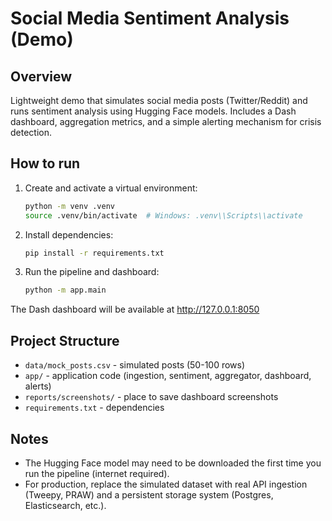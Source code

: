 # Social Media Sentiment Analysis (Demo)

## Overview

Lightweight demo that simulates social media posts (Twitter/Reddit) and runs sentiment analysis using Hugging Face models.
Includes a Dash dashboard, aggregation metrics, and a simple alerting mechanism for crisis detection.

## How to run

1. Create and activate a virtual environment:
   ```bash
   python -m venv .venv
   source .venv/bin/activate  # Windows: .venv\\Scripts\\activate
   ```

2. Install dependencies:
   ```bash
   pip install -r requirements.txt
   ```

3. Run the pipeline and dashboard:
   ```bash
   python -m app.main
   ```

The Dash dashboard will be available at http://127.0.0.1:8050

## Project Structure

- `data/mock_posts.csv` - simulated posts (50-100 rows)
- `app/` - application code (ingestion, sentiment, aggregator, dashboard, alerts)
- `reports/screenshots/` - place to save dashboard screenshots
- `requirements.txt` - dependencies

## Notes

- The Hugging Face model may need to be downloaded the first time you run the pipeline (internet required).
- For production, replace the simulated dataset with real API ingestion (Tweepy, PRAW) and a persistent storage system (Postgres, Elasticsearch, etc.).

